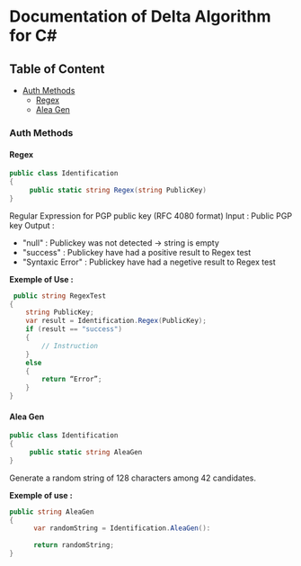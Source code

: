 # Documentation of Delta Algorithm for C#

## Table of Content

* [Auth Methods](#auth-methods)
  * [Regex](#regex)
  * [Alea Gen](#alea-gen)

### Auth Methods

#### Regex

```C#
public class Identification
{
	 public static string Regex(string PublicKey)
}
```
Regular Expression for PGP public key (RFC 4080 format)
Input : Public PGP key 
Output : 
 - "null" : Publickey was not detected -> string is empty
 - "success" : Publickey have had a positive result to Regex test
 - "Syntaxic Error" : Publickey have had a negetive result to Regex test

**Exemple of Use :**

```C#
 public string RegexTest
{
	string PublicKey;
	var result = Identification.Regex(PublicKey);
	if (result == "success")
	{
		// Instruction
	}
	else 
	{
		return “Error”;
	}
}
```

#### Alea Gen

```C#
public class Identification
{
	 public static string AleaGen
}
```
Generate a random string of 128 characters among 42 candidates.

**Exemple of use :**

```C#
public string AleaGen
{
      var randomString = Identification.AleaGen():
      
      return randomString;
}
```

